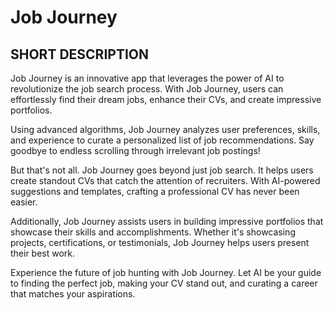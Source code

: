 # Job Journey

## SHORT DESCRIPTION

Job Journey is an innovative app that leverages the power of AI to revolutionize the job search process. With Job Journey, users can effortlessly find their dream jobs, enhance their CVs, and create impressive portfolios.

Using advanced algorithms, Job Journey analyzes user preferences, skills, and experience to curate a personalized list of job recommendations. Say goodbye to endless scrolling through irrelevant job postings!

But that's not all. Job Journey goes beyond just job search. It helps users create standout CVs that catch the attention of recruiters. With AI-powered suggestions and templates, crafting a professional CV has never been easier.

Additionally, Job Journey assists users in building impressive portfolios that showcase their skills and accomplishments. Whether it's showcasing projects, certifications, or testimonials, Job Journey helps users present their best work.

Experience the future of job hunting with Job Journey. Let AI be your guide to finding the perfect job, making your CV stand out, and curating a career that matches your aspirations.
